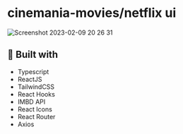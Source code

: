# cinemania-movies/netflix ui
![Screenshot 2023-02-09 20 26 31](https://user-images.githubusercontent.com/107273888/217918647-c52b31f1-a7be-4edb-a1e2-d6eba1305442.png)
## 🚀 Built with
- Typescript
- ReactJS
- TailwindCSS
- React Hooks
- IMBD API
- React Icons
- React Router
- Axios
